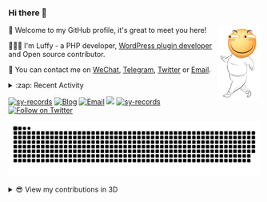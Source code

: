 ### Hi there 👋

<a href="https://github.com/sy-records"><img src="https://raw.githubusercontent.com/sy-records/staticfile/master/images/202007/huaji.gif" align="right" height="150"></a>

🎉 Welcome to my GitHub profile, it's great to meet you here!

👨🏻‍💻 I'm Luffy - a PHP developer, [WordPress plugin developer](https://profiles.wordpress.org/shenyanzhi/) and Open source contributor.

<!--
📚 Swoole [Chinese Documentation](https://wiki.swoole.com/) Maintainer.
-->

💬 You can contact me on [WeChat](https://raw.githubusercontent.com/sy-records/staticfile/master/images/202304/ob_start.jpg), [Telegram](https://t.me/lufeidot), [Twitter](https://twitter.com/lufeidot) or [Email](mailto:lufei@php.net).

<details>
<summary>:zap: Recent Activity</summary>

<!--START_SECTION:activity-->
1. 🎉 Merged PR [#774](https://github.com/php/doc-zh/pull/774) in [php/doc-zh](https://github.com/php/doc-zh)
2. 🚀 Published release [v1.1.0](https://github.com/sy-records/realtimehot-weibo/releases/tag/v1.1.0) in [sy-records/realtimehot-weibo](https://github.com/sy-records/realtimehot-weibo)
3. 🎉 Merged PR [#2](https://github.com/sy-records/realtimehot-weibo/pull/2) in [sy-records/realtimehot-weibo](https://github.com/sy-records/realtimehot-weibo)
4. 💪 Opened PR [#2](https://github.com/sy-records/realtimehot-weibo/pull/2) in [sy-records/realtimehot-weibo](https://github.com/sy-records/realtimehot-weibo)
5. 🎉 Merged PR [#1](https://github.com/sy-records/realtimehot-weibo/pull/1) in [sy-records/realtimehot-weibo](https://github.com/sy-records/realtimehot-weibo)
<!--END_SECTION:activity-->

</details>

<a href="https://github.com/sy-records"><img src="https://komarev.com/ghpvc/?username=sy-records" alt="sy-records" /></a>
<a href="https://qq52o.me"><img src="https://img.shields.io/badge/Blog-qq52o.me-blue" alt="Blog" /></a>
<a href="mailto:lufei@php.net"><img src="https://img.shields.io/badge/Email-lufei@php.net-blue" alt="Email" /></a>
<a href="https://github.com/sy-records?tab=followers"><img src="https://img.shields.io/github/followers/sy-records"></a>
<a href="https://cdn.jsdelivr.net/gh/sy-records/staticfile/images/202012/wechat_white.png" title="点击查看公众号二维码"><img src="https://img.shields.io/badge/%E5%85%AC%E4%BC%97%E5%8F%B7-%E9%B2%81%E9%A3%9E-07C160?logo=WeChat" alt="sy-records" /></a>
<a href="https://twitter.com/intent/follow?screen_name=lufeidot"><img src="https://img.shields.io/twitter/follow/lufeidot.svg?style=social&label=Follow%20@lufeidot" alt="Follow on Twitter"></a>

[![GitHub Snake Light](https://raw.githubusercontent.com/sy-records/sy-records/output/github-contribution-grid-snake.svg)](https://github.com/sy-records)

<details>
<summary>😎 View my contributions in 3D</summary>

![](https://raw.githubusercontent.com/sy-records/sy-records/profile-3d-contrib/profile-green.svg#gh-light-mode-only)
![](https://raw.githubusercontent.com/sy-records/sy-records/profile-3d-contrib/profile-night-green.svg#gh-dark-mode-only)

</details>

<!--
( ๑ˊ•̥▵•)੭₎₎ Welcome to follow me and give me a star :)
-->
